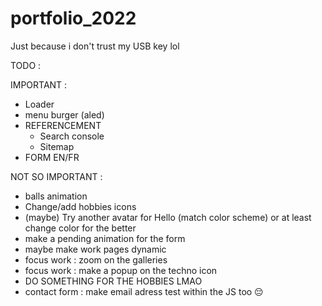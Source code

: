 # portfolio_2022

Just because i don't trust my USB key lol

TODO :

IMPORTANT :

-   Loader
-   menu burger (aled)
-   REFERENCEMENT
    -   Search console
    -   Sitemap
-   FORM EN/FR

NOT SO IMPORTANT :

-   balls animation
-   Change/add hobbies icons
-   (maybe) Try another avatar for Hello (match color scheme) or at least change color for the better
-   make a pending animation for the form
-   maybe make work pages dynamic
-   focus work : zoom on the galleries
-   focus work : make a popup on the techno icon
-   DO SOMETHING FOR THE HOBBIES LMAO
-   contact form : make email adress test within the JS too 😔
